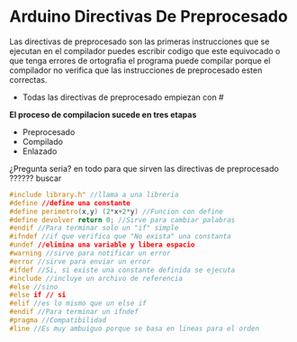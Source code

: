 # Arduino Directivas De Preprocesado

Las directivas de preprocesado son las primeras instrucciones que se ejecutan en el compilador puedes escribir codigo que este equivocado o que tenga errores de ortografia el programa puede compilar porque el compilador no verifica que las instrucciones de preprocesado esten correctas.

* Todas las directivas de preprocesado empiezan con # 

**El proceso de compilacion sucede en tres etapas**

* Preprocesado
* Compilado
* Enlazado

¿Pregunta seria? en todo para que sirven las directivas de preprocesado ?????? buscar

```c++
#include library.h" //llama a una libreria
#define //define una constante 
#define perimetro(x,y) (2*x+2*y) //Funcion con define
#define devolver return 0; //Sirve para cambiar palabras
#endif //Para terminar solo un "if" simple
#ifndef //if que verifica que "No exista" una constanta
#undef //elimina una variable y libera espacio
#warning //sirve para notificar un error
#error //sirve para enviar un error
#ifdef //Si, si existe una constante definida se ejecuta
#include //incluye un archivo de referencia 
#else //sino
#else if // si
#elif //es lo mismo que un else if 
#endif //Para terminar un ifndef
#pragma //Compatibilidad
#line //Es muy ambuiguo porque se basa en lineas para el orden
```
